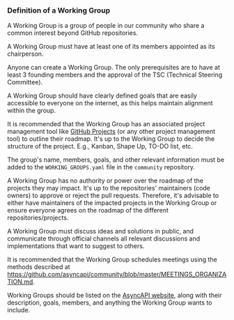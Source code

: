 ### Definition of a Working Group

A Working Group is a group of people in our community who share a common interest beyond GitHub repositories.

A Working Group must have at least one of its members appointed as its chairperson.

Anyone can create a Working Group. The only prerequisites are to have at least 3 founding members and the approval of the TSC (Technical Steering Committee).

A Working Group should have clearly defined goals that are easily accessible to everyone on the internet, as this helps maintain alignment within the group.

It is recommended that the Working Group has an associated project management tool like [GitHub Projects](https://docs.github.com/en/issues/planning-and-tracking-with-projects/creating-projects/creating-a-project) (or any other project management tool) to outline their roadmap. It's up to the Working Group to decide the structure of the project. E.g., Kanban, Shape Up, TO-DO list, etc.

The group's name, members, goals, and other relevant information must be added to the `WORKING_GROUPS.yaml` file in the `community` repository.

A Working Group has no authority or power over the roadmap of the projects they may impact. It's up to the repositories' maintainers (code owners) to approve or reject the pull requests. Therefore, it's advisable to either have maintainers of the impacted projects in the Working Group or ensure everyone agrees on the roadmap of the different repositories/projects.

A Working Group must discuss ideas and solutions in public, and communicate through official channels all relevant discussions and implementations that want to suggest to others.

It is recommended that the Working Group schedules meetings using the methods described at https://github.com/asyncapi/community/blob/master/MEETINGS_ORGANIZATION.md.

Working Groups should be listed on the [AsyncAPI website](https://www.asyncapi.com), along with their description, goals, members, and anything the Working Group wants to include.
